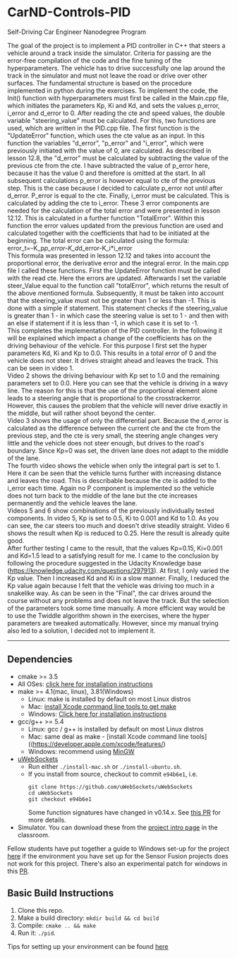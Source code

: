 # CarND-Controls-PID
Self-Driving Car Engineer Nanodegree Program


The goal of the project is to implement a PID controller in C++ that steers a vehicle around a track inside the simulator. Criteria for passing are the error-free compilation of the code and the fine tuning of the hyperparameters. The vehicle has to drive successfully one lap around the track in the simulator and must not leave the road or drive over other surfaces. The fundamental structure is based on the procedure implemented in python during the exercises.
To implement the code, the Init() function with hyperparameters must first be called in the Main.cpp file, which initiates the parameters Kp, Ki and Kd, and sets the values p_error, i_error and d_error to 0. After reading the cte and speed values, the double variable "steering_value" must be calculated. For this, two functions are used, which are written in the PID.cpp file.
The first function is the "UpdateError" function, which uses the cte value as an input. In this function the variables "d_error", "p_error" and "i_error", which were previously initiated with the value of 0, are calculated. As described in lesson 12.8, the "d_error" must be calculated by subtracting the value of the previous cte from the cte. I have subtracted the value of p_error here, because it has the value 0 and therefore is omitted at the start. In all subsequent calculations p_error is however equal to cte of the previous step. This is the case because I decided to calculate p_error not until after d_error. P_error is equal to the cte. Finally, i_error must be calculated. This is calculated by adding the cte to i_error. These 3 error components are needed for the calculation of the total error and were presented in lesson 12.12. This is calculated in a further function "TotalError". Within this function the error values updated from the previous function are used and calculated together with the coefficients that had to be initiated at the beginning. The total error can be calculated using the formula:  
error_t=-K_p*p_error-K_d*d_error-K_i*i_error  
This formula was presented in lesson 12.12 and takes into account the proportional error, the derivative error and the integral error. In the main.cpp file I called these functions. First the UpdateError function must be called with the read cte. Here the errors are updated. Afterwards I set the variable steer_Value equal to the function call "totalError", which returns the result of the above mentioned formula. Subsequently, it must be taken into account that the steering_value must not be greater than 1 or less than -1. This is done with a simple if statement. This statement checks if the steering_value is greater than 1 - in which case the steering value is set to 1 - and then with an else if statement if it is less than -1, in which case it is set to -1.  
This completes the implementation of the PID controller. In the following it will be explained which impact a change of the coefficients has on the driving behaviour of the vehicle. For this purpose I first set the hyper parameters Kd, Ki and Kp to 0.0. This results in a total error of 0 and the vehicle does not steer. It drives straight ahead and leaves the track. This can be seen in video 1.  
Video 2 shows the driving behaviour with Kp set to 1.0 and the remaining parameters set to 0.0. Here you can see that the vehicle is driving in a wavy line. The reason for this is that the use of the proportional element alone leads to a steering angle that is proportional to the crosstrackerror. However, this causes the problem that the vehicle will never drive exactly in the middle, but will rather shoot beyond the center.  
Video 3 shows the usage of only the differential part. Because the d_error is calculated as the difference between the current cte and the cte from the previous step, and the cte is very small, the steering angle changes very little and the vehicle does not steer enough, but drives to the road's boundary. Since Kp=0 was set, the driven lane does not adapt to the middle of the lane.  
The fourth video shows the vehicle when only the integral part is set to 1. Here it can be seen that the vehicle turns further with increasing distance and leaves the road. This is describable because the cte is added to the i_error each time. Again no P component is implemented so the vehicle does not turn back to the middle of the lane but the cte increases permanently and the vehicle leaves the lane.  
Videos 5 and 6 show combinations of the previously individually tested components. In video 5, Kp is set to 0.5, Ki to 0.001 and Kd to 1.0. As you can see, the car steers too much and doesn't drive steadily straight. Video 6 shows the result when Kp is reduced to 0.25. Here the result is already quite good.  
After further testing I came to the result, that the values Kp=0.15, Ki=0.001 and Kd=1.5 lead to a satisfying result for me. I came to the conclusion by following the procedure suggested in the Udacity Knowledge base (https://knowledge.udacity.com/questions/297913). At first, I only varied the Kp value. Then I increased Kd and Ki in a slow manner. Finally, I reduced the Kp value again because I felt that the vehicle was driving too much in a snakelike way. As can be seen in the "Final", the car drives around the course without any problems and does not leave the track. But the selection of the parameters took some time manually. A more efficient way would be to use the Twiddle algorithm shown in the exercises, where the hyper parameters are tweaked automatically. However, since my manual trying also led to a solution, I decided not to implement it.

---

## Dependencies

* cmake >= 3.5
 * All OSes: [click here for installation instructions](https://cmake.org/install/)
* make >= 4.1(mac, linux), 3.81(Windows)
  * Linux: make is installed by default on most Linux distros
  * Mac: [install Xcode command line tools to get make](https://developer.apple.com/xcode/features/)
  * Windows: [Click here for installation instructions](http://gnuwin32.sourceforge.net/packages/make.htm)
* gcc/g++ >= 5.4
  * Linux: gcc / g++ is installed by default on most Linux distros
  * Mac: same deal as make - [install Xcode command line tools]((https://developer.apple.com/xcode/features/)
  * Windows: recommend using [MinGW](http://www.mingw.org/)
* [uWebSockets](https://github.com/uWebSockets/uWebSockets)
  * Run either `./install-mac.sh` or `./install-ubuntu.sh`.
  * If you install from source, checkout to commit `e94b6e1`, i.e.
    ```
    git clone https://github.com/uWebSockets/uWebSockets 
    cd uWebSockets
    git checkout e94b6e1
    ```
    Some function signatures have changed in v0.14.x. See [this PR](https://github.com/udacity/CarND-MPC-Project/pull/3) for more details.
* Simulator. You can download these from the [project intro page](https://github.com/udacity/self-driving-car-sim/releases) in the classroom.

Fellow students have put together a guide to Windows set-up for the project [here](https://s3-us-west-1.amazonaws.com/udacity-selfdrivingcar/files/Kidnapped_Vehicle_Windows_Setup.pdf) if the environment you have set up for the Sensor Fusion projects does not work for this project. There's also an experimental patch for windows in this [PR](https://github.com/udacity/CarND-PID-Control-Project/pull/3).

## Basic Build Instructions

1. Clone this repo.
2. Make a build directory: `mkdir build && cd build`
3. Compile: `cmake .. && make`
4. Run it: `./pid`. 

Tips for setting up your environment can be found [here](https://classroom.udacity.com/nanodegrees/nd013/parts/40f38239-66b6-46ec-ae68-03afd8a601c8/modules/0949fca6-b379-42af-a919-ee50aa304e6a/lessons/f758c44c-5e40-4e01-93b5-1a82aa4e044f/concepts/23d376c7-0195-4276-bdf0-e02f1f3c665d)

